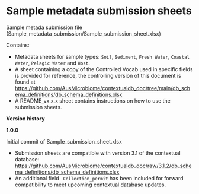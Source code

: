 
# Sample metadata submission sheets

Sample metada submission file (Sample_metadata_submission/Sample_submission_sheet.xlsx)

Contains:
- Metadata sheets for sample types: `Soil`, `Sediment`, `Fresh Water`, `Coastal Water`, `Pelagic Water` and `Host`. 
- A sheet containing a copy of the Controlled Vocab used in specific fields is provided for reference, the controlling version of this document is found at https://github.com/AusMicrobiome/contextualdb_doc/tree/main/db_schema_definitions/db_schema_definitions.xlsx
- A README_vx.x.x sheet contains instructions on how to use the submission sheets.

**Version history**

**1.0.0**

Initial commit of Sample_submission_sheet.xlsx
- Submission sheets are compatible with version 3.1 of the contextual database: https://github.com/AusMicrobiome/contextualdb_doc/raw/3.1.2/db_schema_definitions/db_schema_definitions.xlsx
- An additional field ` Collection_permit` has been included for forward compatibility to meet upcoming contextual database updates.
